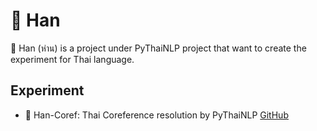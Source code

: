# 🪿 Han
🪿 Han (ห่าน) is a project under PyThaiNLP project that want to create the experiment for Thai language.

## Experiment
- 🪿 Han-Coref: Thai Coreference resolution by PyThaiNLP [GitHub](https://github.com/PyThaiNLP/han-coref)

